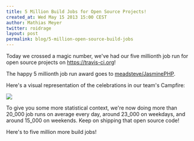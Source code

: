 ```yaml
---
title: 5 Million Build Jobs for Open Source Projects!
created_at: Wed May 15 2013 15:00 CEST
author: Mathias Meyer
twitter: roidrage
layout: post
permalink: blog/5-million-open-source-build-jobs
---
```

Today we crossed a magic number, we've had our five millionth job run for open
source projects on <https://travis-ci.org>!

The happy 5 millionth job run award goes to
[meadsteve/JasminePHP](https://travis-ci.org/meadsteve/JasminePHP/jobs/7179585).

Here's a visual representation of the celebrations in our team's Campfire:

![](http://i.imgur.com/JJrgOzQ.gif)

To give you some more statistical context, we're now doing more than 20\_000 job
runs on average every day, around 23\_000 on weekdays, and around 15\_000 on
weekends. Keep on shipping that open source code!

Here's to five million more build jobs!
